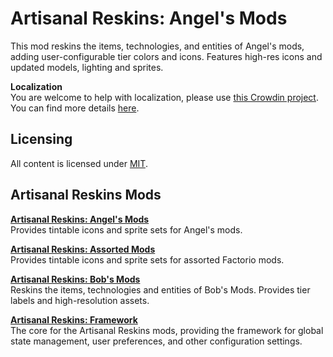 # Artisanal Reskins: Angel's Mods
This mod reskins the items, technologies, and entities of Angel's mods, adding user-configurable tier colors and icons. Features high-res icons and updated models, lighting and sprites.

**Localization**  
You are welcome to help with localization, please use [this Crowdin project](https://crowdin.com/project/factorio-mods-localization). You can find more details [here](https://github.com/dima74/factorio-mods-localization#how-to-translate-using-crowdin).

## Licensing
All content is licensed under [MIT](https://opensource.org/licenses/MIT).

## Artisanal Reskins Mods
**[Artisanal Reskins: Angel's Mods](http://www.github.com/kirazy/ar-reskins-angels)**  
Provides tintable icons and sprite sets for Angel's mods.

**[Artisanal Reskins: Assorted Mods](http://www.github.com/kirazy/ar-reskins-assorted)**  
Provides tintable icons and sprite sets for assorted Factorio mods.

**[Artisanal Reskins: Bob's Mods](http://www.github.com/kirazy/ar-reskins-bobs)**  
Reskins the items, technologies and entities of Bob's Mods. Provides tier labels and high-resolution assets.

**[Artisanal Reskins: Framework](http://www.github.com/kirazy/ar-reskins-framework)**  
The core for the Artisanal Reskins mods, providing the framework for global state management, user preferences, and other configuration settings.
